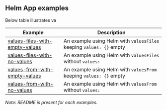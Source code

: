 ## Helm App examples

Below table illustrates va

| Example | Description |
|-------------|-------------|
| [values-files-with-empty-values](qa-test-apps/helm-app/values-files-with-empty-values) | An example using Helm with `valuesFiles` keeping `values: {}` empty |
| [values-files-with-no-values](qa-test-apps/helm-app/values-files-with-no-values) | An example using Helm with `valuesFiles` without `values:` |
| [values-from-with-empty-values](qa-test-apps/helm-app/values-from-with-empty-values) | An example using Helm with `valuesFrom` keeping `values: {}` empty |
| [values-from-with-no-values](qa-test-apps/helm-app/values-from-with-no-values) | An example using Helm with `valuesFrom` without `values:` |

_Note: README is present for each examples._